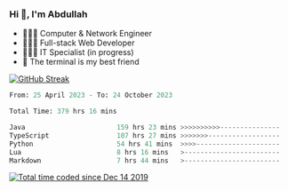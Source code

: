 <h3>Hi 👋, I'm Abdullah</h3>

- 👷🏼‍♂️ Computer & Network Engineer
- 👨🏻‍💻 Full-stack Web Developer
- 👨🏻‍💻 IT Specialist (in progress)
- 🖤 The terminal is my best friend

[![GitHub Streak](https://streak-stats.demolab.com?user=al3bad&theme=transparent&date_format=j%20M%5B%20Y%5D)](https://git.io/streak-stats)

<!--START_SECTION:waka-->

```python
From: 25 April 2023 - To: 24 October 2023

Total Time: 379 hrs 16 mins

Java                       159 hrs 23 mins >>>>>>>>>>---------------   41.93 %
TypeScript                 107 hrs 27 mins >>>>>>>------------------   28.27 %
Python                     54 hrs 41 mins  >>>>---------------------   14.39 %
Lua                        8 hrs 16 mins   >------------------------   02.18 %
Markdown                   7 hrs 44 mins   >------------------------   02.04 %
```

<!--END_SECTION:waka-->

<p>
  <a href="https://wakatime.com/@ce2a2aac-0d6b-4d65-b864-8a4bcaf12967"><img src="https://wakatime.com/badge/user/ce2a2aac-0d6b-4d65-b864-8a4bcaf12967.svg" alt="Total time coded since Dec 14 2019" /></a>
</p>
